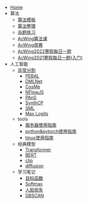 <!-- docs/_sidebar.md -->

- [Home](/)
- 算法
	- [算法模板](Algorithm/算法模板.md)
	- [算法整理](Algorithm/算法整理.md)
	- [杂题练习](Algorithm/杂题练习.md)
	- [AcWing算法课](Algorithm/AcWing算法课.md)
	- [AcWing周赛](Algorithm/AcWing周赛.md)
	- [AcWing2022寒假每日一题](Algorithm/AcWing2022寒假每日一题.md)
	- [AcWing2021寒假每日一题(入门)](Algorithm/AcWing2021寒假每日一题(入门).md)
- 人工智能
	- [异常分割](AI/异常分割.md)
		- [PEBAL](AI/paper/PEBAL.md)
		- [DMLNet](AI/paper/DMLNet.md)
		- [CosMe](AI/paper/CosMe.md)
		- [NFlowJS](AI/paper/NFlowJS.md)
		- [PAnS](AI/paper/PAnS.md)
		- [SynthCP](AI/paper/SynthCP.md)
		- [SML](AI/paper/SML.md)
		- [Max Logits](AI/paper/Max%20Logits.md)
	- tools
		- [服务器使用指南](AI/其他/服务器使用指南.md)
		- [python&pytorch使用指南](AI/其他/python&pytorch使用指南.md)
		- [tmux使用指南](AI/其他/tmux使用指南.md)
	- 经典模型
		- [Transformer](AI/paper/Transformer.md)
		- [BERT](AI/paper/BERT.md)
		- [clip](AI/paper/clip.md)
		- [diffusion](AI/paper/diffusion.md)
	- 学习笔记
		- [目标函数](AI/目标函数.md)
		- [Softmax](AI/Softmax.md)
		- [人脸损失](AI/人脸损失.md)
		- [DBSCAN](AI/DBSCAN.md)


